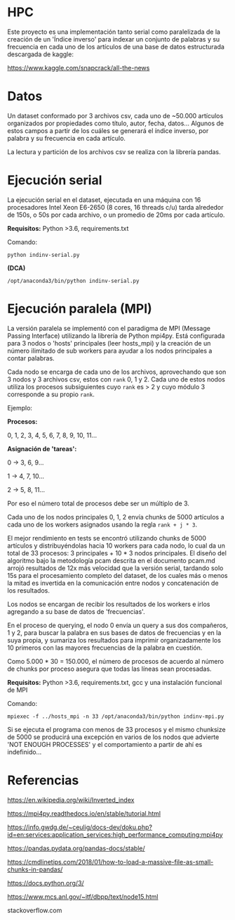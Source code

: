 # HPC

Este proyecto es una implementación tanto serial como paralelizada de la creación de un 'Índice inverso' para indexar un conjunto de palabras y su frecuencia en cada uno de los artículos de una base de datos estructurada descargada de kaggle:

https://www.kaggle.com/snapcrack/all-the-news


# Datos

Un dataset conformado por 3 archivos csv, cada uno de ~50.000 artículos organizados por propiedades como título, autor, fecha, datos... Algunos de estos campos a partir de los cuáles se generará el índice inverso, por palabra y su frecuencia en cada artículo.

La lectura y partición de los archivos csv se realiza con la librería pandas.

# Ejecución serial

La ejecución serial en el dataset, ejecutada en una máquina con 16 procesadores Intel Xeon E6-2650 (8 cores, 16 threads c/u) tarda alrededor de 150s, o 50s por cada archivo, o un promedio de 20ms por cada artículo.

**Requisitos:** Python >3.6, requirements.txt

Comando:

```
python indinv-serial.py
```

**(DCA)**

```
/opt/anaconda3/bin/python indinv-serial.py
```


# Ejecución paralela (MPI)

La versión paralela se implementó con el paradigma de MPI (Message Passing Interface) utilizando la librería de Python mpi4py. Está configurada para 3 nodos o 'hosts' principales (leer hosts_mpi) y la creación de un número ilimitado de sub workers para ayudar a los nodos principales a contar palabras.

Cada nodo se encarga de cada uno de los archivos, aprovechando que son 3 nodos y 3 archivos csv, estos con 
```rank``` 0, 1 y 2. Cada uno de estos nodos utiliza los procesos subsiguientes cuyo ```rank``` es > 2 y cuyo módulo 3 corresponde a su propio ```rank```.

Ejemplo:

**Procesos:**

0, 1, 2, 3, 4, 5, 6, 7, 8, 9, 10, 11...

**Asignación de 'tareas':**

0 -> 3, 6, 9...

1 -> 4, 7, 10...

2 -> 5, 8, 11...

Por eso el número total de procesos debe ser un múltiplo de 3.

Cada uno de los nodos principales 0, 1, 2 envía chunks de 5000 artículos a cada uno de los workers asignados usando la regla ```rank + j * 3```.

El mejor rendimiento en tests se encontró utilizando chunks de 5000 artículos y distribuyéndolas hacia 10 workers para cada nodo, lo cual da un total de 33 procesos: 3 principales + 10 * 3 nodos principales. El diseño del algoritmo bajo la metodología pcam descrita en el documento pcam.md arrojó resultados de 12x más velocidad que la versión serial, tardando solo 15s para el procesamiento completo del dataset, de los cuales más o menos la mitad es invertida en la comunicación entre nodos y concatenación de los resultados.

Los nodos se encargan de recibir los resultados de los workers e irlos agregando a su base de datos de 'frecuencias'. 

En el proceso de querying, el nodo 0 envía un query a sus dos compañeros, 1 y 2, para buscar la palabra en sus bases de datos de frecuencias y en la suya propia, y sumariza los resultados para imprimir organizadamente los 10 primeros con las mayores frecuencias de la palabra en cuestión.

Como 5.000 * 30 = 150.000, el número de procesos de acuerdo al número de chunks por proceso asegura que todas las líneas sean procesadas.

**Requisitos:** Python >3.6, requirements.txt, gcc y una instalación funcional de MPI

Comando:

```
mpiexec -f ../hosts_mpi -n 33 /opt/anaconda3/bin/python indinv-mpi.py
```

Si se ejecuta el programa con menos de 33 procesos y el mismo chunksize de 5000 se producirá una excepción en varios de los nodos que advierte 'NOT ENOUGH PROCESSES' y el comportamiento a partir de ahí es indefinido...

# Referencias

https://en.wikipedia.org/wiki/Inverted_index

https://mpi4py.readthedocs.io/en/stable/tutorial.html

https://info.gwdg.de/~ceulig/docs-dev/doku.php?id=en:services:application_services:high_performance_computing:mpi4py

https://pandas.pydata.org/pandas-docs/stable/

https://cmdlinetips.com/2018/01/how-to-load-a-massive-file-as-small-chunks-in-pandas/

https://docs.python.org/3/

https://www.mcs.anl.gov/~itf/dbpp/text/node15.html

stackoverflow.com


